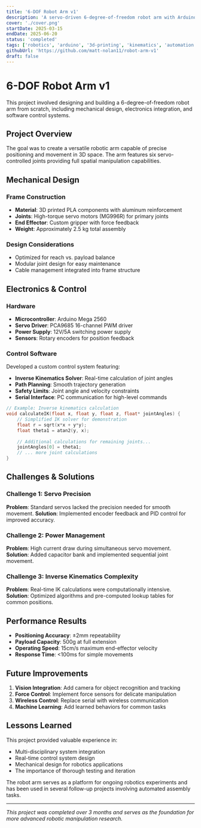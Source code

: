 ```yaml
---
title: '6-DOF Robot Arm v1'
description: 'A servo-driven 6-degree-of-freedom robot arm with Arduino control and custom inverse kinematics solver.'
cover: './cover.png'
startDate: 2025-03-15
endDate: 2025-06-20
status: 'completed'
tags: ['robotics', 'arduino', '3d-printing', 'kinematics', 'automation', 'cpp', 'servo-motors', 'inverse-kinematics']
githubUrl: 'https://github.com/matt-nolan11/robot-arm-v1'
draft: false
---
```


# 6-DOF Robot Arm v1

This project involved designing and building a 6-degree-of-freedom robot arm from scratch, including mechanical design, electronics integration, and software control systems.

## Project Overview

The goal was to create a versatile robotic arm capable of precise positioning and movement in 3D space. The arm features six servo-controlled joints providing full spatial manipulation capabilities.

## Mechanical Design

### Frame Construction
- **Material**: 3D printed PLA components with aluminum reinforcement
- **Joints**: High-torque servo motors (MG996R) for primary joints
- **End Effector**: Custom gripper with force feedback
- **Weight**: Approximately 2.5 kg total assembly

### Design Considerations
- Optimized for reach vs. payload balance
- Modular joint design for easy maintenance
- Cable management integrated into frame structure

## Electronics & Control

### Hardware
- **Microcontroller**: Arduino Mega 2560
- **Servo Driver**: PCA9685 16-channel PWM driver
- **Power Supply**: 12V/5A switching power supply
- **Sensors**: Rotary encoders for position feedback

### Control Software
Developed a custom control system featuring:
- **Inverse Kinematics Solver**: Real-time calculation of joint angles
- **Path Planning**: Smooth trajectory generation
- **Safety Limits**: Joint angle and velocity constraints
- **Serial Interface**: PC communication for high-level commands

```cpp
// Example: Inverse kinematics calculation
void calculateIK(float x, float y, float z, float* jointAngles) {
    // Simplified IK solver for demonstration
    float r = sqrt(x*x + y*y);
    float theta1 = atan2(y, x);
    
    // Additional calculations for remaining joints...
    jointAngles[0] = theta1;
    // ... more joint calculations
}
```

## Challenges & Solutions

### Challenge 1: Servo Precision
**Problem**: Standard servos lacked the precision needed for smooth movement.
**Solution**: Implemented encoder feedback and PID control for improved accuracy.

### Challenge 2: Power Management
**Problem**: High current draw during simultaneous servo movement.
**Solution**: Added capacitor bank and implemented sequential joint movement.

### Challenge 3: Inverse Kinematics Complexity
**Problem**: Real-time IK calculations were computationally intensive.
**Solution**: Optimized algorithms and pre-computed lookup tables for common positions.

## Performance Results

- **Positioning Accuracy**: ±2mm repeatability
- **Payload Capacity**: 500g at full extension
- **Operating Speed**: 15cm/s maximum end-effector velocity
- **Response Time**: <100ms for simple movements

## Future Improvements

1. **Vision Integration**: Add camera for object recognition and tracking
2. **Force Control**: Implement force sensors for delicate manipulation
3. **Wireless Control**: Replace serial with wireless communication
4. **Machine Learning**: Add learned behaviors for common tasks

## Lessons Learned

This project provided valuable experience in:
- Multi-disciplinary system integration
- Real-time control system design
- Mechanical design for robotics applications
- The importance of thorough testing and iteration

The robot arm serves as a platform for ongoing robotics experiments and has been used in several follow-up projects involving automated assembly tasks.

---

*This project was completed over 3 months and serves as the foundation for more advanced robotic manipulation research.*
